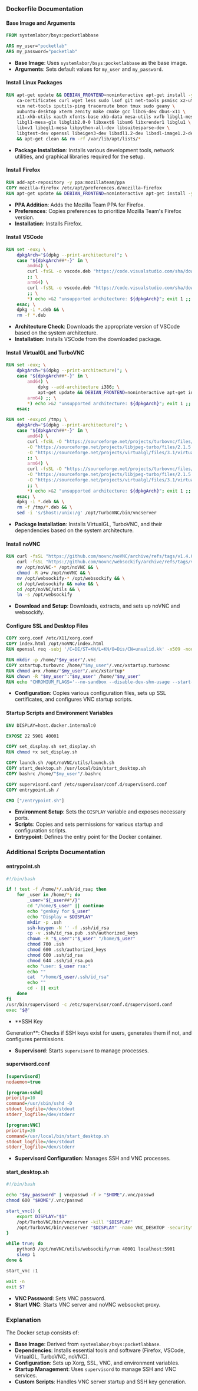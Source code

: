 ### Dockerfile Documentation

#### Base Image and Arguments
```dockerfile
FROM systemlabor/bsys:pocketlabbase

ARG my_user="pocketlab"
ARG my_password="pocketlab"
```
- **Base Image**: Uses `systemlabor/bsys:pocketlabbase` as the base image.
- **Arguments**: Sets default values for `my_user` and `my_password`.

#### Install Linux Packages
```dockerfile
RUN apt-get update && DEBIAN_FRONTEND=noninteractive apt-get install -y --no-install-recommends \
    ca-certificates curl wget less sudo lsof git net-tools psmisc xz-utils nemo \
    vim net-tools iputils-ping traceroute bmon tmux sudo geany \
    xubuntu-desktop xterm zenity make cmake gcc libc6-dev dbus-x11 \
    x11-xkb-utils xauth xfonts-base xkb-data mesa-utils xvfb libgl1-mesa-dri \
    libgl1-mesa-glx libglib2.0-0 libxext6 libsm6 libxrender1 libglu1 \
    libxv1 libegl1-mesa libpython-all-dev libsuitesparse-dev \
    libgtest-dev openssl libeigen3-dev libsdl1.2-dev libsdl-image1.2-dev \
    && apt-get clean && rm -rf /var/lib/apt/lists/*
```
- **Package Installation**: Installs various development tools, network utilities, and graphical libraries required for the setup.

#### Install Firefox
```dockerfile
RUN add-apt-repository -y ppa:mozillateam/ppa
COPY mozilla-firefox /etc/apt/preferences.d/mozilla-firefox
RUN apt-get update && DEBIAN_FRONTEND=noninteractive apt-get install -y firefox
```
- **PPA Addition**: Adds the Mozilla Team PPA for Firefox.
- **Preferences**: Copies preferences to prioritize Mozilla Team's Firefox version.
- **Installation**: Installs Firefox.

#### Install VSCode
```dockerfile
RUN set -eux; \
    dpkgArch="$(dpkg --print-architecture)"; \
    case "${dpkgArch##*-}" in \
        amd64) \
        curl -fsSL -o vscode.deb "https://code.visualstudio.com/sha/download?build=stable&os=linux-deb-x64" \
        ;; \
        arm64) \
        curl -fsSL -o vscode.deb "https://code.visualstudio.com/sha/download?build=stable&os=linux-deb-arm64" \
        ;; \
        *) echo >&2 "unsupported architecture: ${dpkgArch}"; exit 1 ;; \
    esac; \
    dpkg -i *.deb && \
    rm -f *.deb
```
- **Architecture Check**: Downloads the appropriate version of VSCode based on the system architecture.
- **Installation**: Installs VSCode from the downloaded package.

#### Install VirtualGL and TurboVNC
```dockerfile
RUN set -eux; \
    dpkgArch="$(dpkg --print-architecture)"; \
    case "${dpkgArch##*-}" in \
        amd64) \
            dpkg --add-architecture i386; \
            apt-get update && DEBIAN_FRONTEND=noninteractive apt-get install -y --no-install-recommends libxtst6:i386 libglu1 libglu1:i386 libxv1 libxv1:i386 libegl1-mesa:i386 && apt-get clean && rm -rf /var/lib/apt/lists/* ;; \
        arm64) ;; \
        *) echo >&2 "unsupported architecture: ${dpkgArch}"; exit 1 ;; \
    esac;

RUN set -eux;cd /tmp; \
    dpkgArch="$(dpkg --print-architecture)"; \
    case "${dpkgArch##*-}" in \
        amd64) \
        curl -fsSL -O "https://sourceforge.net/projects/turbovnc/files/3.0.3/turbovnc_3.0.3_amd64.deb" \
        -O "https://sourceforge.net/projects/libjpeg-turbo/files/2.1.5.1/libjpeg-turbo-official_2.1.5.1_amd64.deb" \
        -O "https://sourceforge.net/projects/virtualgl/files/3.1/virtualgl_3.1_amd64.deb" \
        ;; \
        arm64) \
        curl -fsSL -O "https://sourceforge.net/projects/turbovnc/files/3.0.3/turbovnc_3.0.3_arm64.deb" \
        -O "https://sourceforge.net/projects/libjpeg-turbo/files/2.1.5.1/libjpeg-turbo-official_2.1.5.1_arm64.deb" \
        -O "https://sourceforge.net/projects/virtualgl/files/3.1/virtualgl_3.1_arm64.deb" \
        ;; \
        *) echo >&2 "unsupported architecture: ${dpkgArch}"; exit 1 ;; \
    esac; \
    dpkg -i *.deb && \
    rm -f /tmp/*.deb && \
    sed -i 's/$host:/unix:/g' /opt/TurboVNC/bin/vncserver
```
- **Package Installation**: Installs VirtualGL, TurboVNC, and their dependencies based on the system architecture.

#### Install noVNC
```dockerfile
RUN curl -fsSL "https://github.com/novnc/noVNC/archive/refs/tags/v1.4.0.tar.gz" | tar -xzf - -C /opt && \
    curl -fsSL "https://github.com/novnc/websockify/archive/refs/tags/v0.11.0.tar.gz" | tar -xzf - -C /opt && \
    mv /opt/noVNC-* /opt/noVNC && \
    chmod -R a+w /opt/noVNC && \
    mv /opt/websockify-* /opt/websockify && \
    cd /opt/websockify && make && \
    cd /opt/noVNC/utils && \
    ln -s /opt/websockify
```
- **Download and Setup**: Downloads, extracts, and sets up noVNC and websockify.

#### Configure SSL and Desktop Files
```dockerfile
COPY xorg.conf /etc/X11/xorg.conf
COPY index.html /opt/noVNC/index.html
RUN openssl req -subj '/C=DE/ST=KN/L=KN/O=Dis/CN=unvalid.kk' -x509 -nodes -days 358000 -newkey rsa:2048 -keyout /home/"$my_user"/.self.pem -out /home/"$my_user"/.self.pem

RUN mkdir -p /home/"$my_user"/.vnc
COPY xstartup.turbovnc /home/"$my_user"/.vnc/xstartup.turbovnc
RUN chmod a+x /home/"$my_user"/.vnc/xstartup*
RUN chown -R "$my_user":"$my_user" /home/"$my_user"
RUN echo "CHROMIUM_FLAGS='--no-sandbox --disable-dev-shm-usage --start-maximized --user-data-dir'" > /home/"$my_user"/.chromium-browser.init
```
- **Configuration**: Copies various configuration files, sets up SSL certificates, and configures VNC startup scripts.

#### Startup Scripts and Environment Variables
```dockerfile
ENV DISPLAY=host.docker.internal:0

EXPOSE 22 5901 40001

COPY set_display.sh set_display.sh
RUN chmod +x set_display.sh

COPY launch.sh /opt/noVNC/utils/launch.sh
COPY start_desktop.sh /usr/local/bin/start_desktop.sh
COPY bashrc /home/"$my_user"/.bashrc

COPY supervisord.conf /etc/supervisor/conf.d/supervisord.conf
COPY entrypoint.sh /

CMD ["/entrypoint.sh"]
```
- **Environment Setup**: Sets the `DISPLAY` variable and exposes necessary ports.
- **Scripts**: Copies and sets permissions for various startup and configuration scripts.
- **Entrypoint**: Defines the entry point for the Docker container.

### Additional Scripts Documentation

#### entrypoint.sh
```bash
#!/bin/bash

if ! test -f /home/*/.ssh/id_rsa; then
	for _user in /home/*; do
		_user="${_user##*/}"
		cd "/home/$_user" || continue
		echo "genkey for $_user"
		echo "Display = $DISPLAY"
		mkdir -p .ssh
		ssh-keygen -N '' -f .ssh/id_rsa
		cp -v .ssh/id_rsa.pub .ssh/authorized_keys
		chown -R "$_user":"$_user" "/home/$_user"
		chmod 700 .ssh
		chmod 600 .ssh/authorized_keys
		chmod 600 .ssh/id_rsa
		chmod 644 .ssh/id_rsa.pub
		echo "user: $_user rsa:"
		echo ""
		cat  "/home/$_user/.ssh/id_rsa"
		echo ""
		cd - || exit
	done
fi
/usr/bin/supervisord -c /etc/supervisor/conf.d/supervisord.conf
exec "$@"
```
- **SSH Key

 Generation**: Checks if SSH keys exist for users, generates them if not, and configures permissions.
- **Supervisord**: Starts `supervisord` to manage processes.

#### supervisord.conf
```ini
[supervisord]
nodaemon=true

[program:sshd]
priority=10
command=/usr/sbin/sshd -D
stdout_logfile=/dev/stdout
stderr_logfile=/dev/stderr

[program:VNC]
priority=20
command=/usr/local/bin/start_desktop.sh
stdout_logfile=/dev/stdout
stderr_logfile=/dev/stderr
```
- **Supervisord Configuration**: Manages SSH and VNC processes.

#### start_desktop.sh
```bash
#!/bin/bash

echo "$my_password" | vncpasswd -f > "$HOME"/.vnc/passwd
chmod 600 "$HOME"/.vnc/passwd

start_vnc() {
	export DISPLAY="$1"
	/opt/TurboVNC/bin/vncserver -kill "$DISPLAY"
	/opt/TurboVNC/bin/vncserver "$DISPLAY" -name VNC_DESKTOP -securitytypes otp,tlsvnc -otp -passwd "$HOME"/.vnc/passwd
}

while true; do
	python3 /opt/noVNC/utils/websockify/run 40001 localhost:5901
	sleep 1
done &

start_vnc :1

wait -n
exit $?
```
- **VNC Password**: Sets VNC password.
- **Start VNC**: Starts VNC server and noVNC websocket proxy.

### Explanation
The Docker setup consists of:
- **Base Image**: Derived from `systemlabor/bsys:pocketlabbase`.
- **Dependencies**: Installs essential tools and software (Firefox, VSCode, VirtualGL, TurboVNC, noVNC).
- **Configuration**: Sets up Xorg, SSL, VNC, and environment variables.
- **Startup Management**: Uses `supervisord` to manage SSH and VNC services.
- **Custom Scripts**: Handles VNC server startup and SSH key generation.